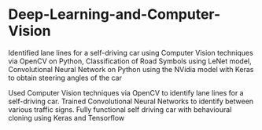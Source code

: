 # Deep-Learning-and-Computer-Vision
Identified lane lines for a self-driving car using Computer Vision techniques via OpenCV on Python, Classification of Road Symbols using LeNet model, Convolutional Neural Network on Python using the NVidia model with Keras to obtain steering angles of the car

Used Computer Vision techniques via OpenCV to identify lane lines for a self-driving car.
Trained Convolutional Neural Networks to identify between various traffic signs.
Fully functional self driving car with behavioural cloning using Keras and Tensorflow 
